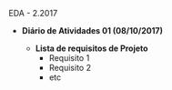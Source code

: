EDA - 2.2017

* **Diário de Atividades 01 (08/10/2017)**

  * **Lista de requisitos de Projeto**
    * Requisito 1
    * Requisito 2
    * etc
